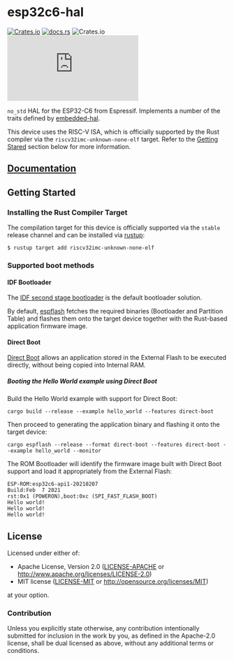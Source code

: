 # esp32c6-hal

[![Crates.io](https://img.shields.io/crates/v/esp32c6-hal?labelColor=1C2C2E&color=C96329&logo=Rust&style=flat-square)](https://crates.io/crates/esp32c6-hal)
[![docs.rs](https://img.shields.io/docsrs/esp32c6-hal?labelColor=1C2C2E&color=C96329&logo=rust&style=flat-square)](https://docs.rs/esp32c6-hal)
![Crates.io](https://img.shields.io/crates/l/esp32c6-hal?labelColor=1C2C2E&style=flat-square)
[![Matrix](https://img.shields.io/matrix/esp-rs:matrix.org?label=join%20matrix&labelColor=1C2C2E&color=BEC5C9&logo=matrix&style=flat-square)](https://matrix.to/#/#esp-rs:matrix.org)

`no_std` HAL for the ESP32-C6 from Espressif. Implements a number of the traits defined by [embedded-hal](https://github.com/rust-embedded/embedded-hal).

This device uses the RISC-V ISA, which is officially supported by the Rust compiler via the `riscv32imc-unknown-none-elf` target. Refer to the [Getting Stared](#getting-started) section below for more information.

## [Documentation]

[documentation]: https://docs.rs/esp32c6-hal/

## Getting Started

### Installing the Rust Compiler Target

The compilation target for this device is officially supported via the `stable` release channel and can be installed via [rustup](https://rustup.rs/):

```shell
$ rustup target add riscv32imc-unknown-none-elf
```

### Supported boot methods

#### IDF Bootloader

The [IDF second stage bootloader](https://docs.espressif.com/projects/esp-idf/en/latest/esp32c6/api-guides/startup.html#second-stage-bootloader) is the default bootloader solution.

By default, [espflash](https://github.com/esp-rs/espflash) fetches the required binaries (Bootloader and Partition Table) and flashes them onto the target device together with the Rust-based application firmware image.

#### Direct Boot

[Direct Boot](https://github.com/espressif/esp32c6-direct-boot-example#direct-boot-in-esp32-c6) allows an application stored in the External Flash to be executed directly, without being copied into Internal RAM.

##### Booting the Hello World example using Direct Boot

Build the Hello World example with support for Direct Boot:

```shell
cargo build --release --example hello_world --features direct-boot
```

Then proceed to generating the application binary and flashing it onto the target device:

```shell
cargo espflash --release --format direct-boot --features direct-boot --example hello_world --monitor
```

The ROM Bootloader will identify the firmware image built with Direct Boot support and load it appropriately from the External Flash:

```shell
ESP-ROM:esp32c6-api1-20210207
Build:Feb  7 2021
rst:0x1 (POWERON),boot:0xc (SPI_FAST_FLASH_BOOT)
Hello world!
Hello world!
Hello world!
```

## License

Licensed under either of:

- Apache License, Version 2.0 ([LICENSE-APACHE](../LICENSE-APACHE) or http://www.apache.org/licenses/LICENSE-2.0)
- MIT license ([LICENSE-MIT](../LICENSE-MIT) or http://opensource.org/licenses/MIT)

at your option.

### Contribution

Unless you explicitly state otherwise, any contribution intentionally submitted for inclusion in
the work by you, as defined in the Apache-2.0 license, shall be dual licensed as above, without
any additional terms or conditions.

